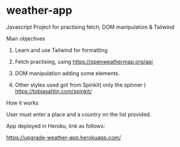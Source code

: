 # weather-app

Javascript Project for practising fetch, DOM manipulation & Tailwind

Main objectives

1. Learn and use Tailwind for formatting

2. Fetch practising, using https://openweathermap.org/api

3. DOM manipulation adding some elements.

4. Other styles used got from Spinkit( only the spinner ) https://tobiasahlin.com/spinkit/


How it works

User must enter a place and a country on the list provided.


App deployed in Heroku, link as follows:

https://upgrade-weather-app.herokuapp.com/

